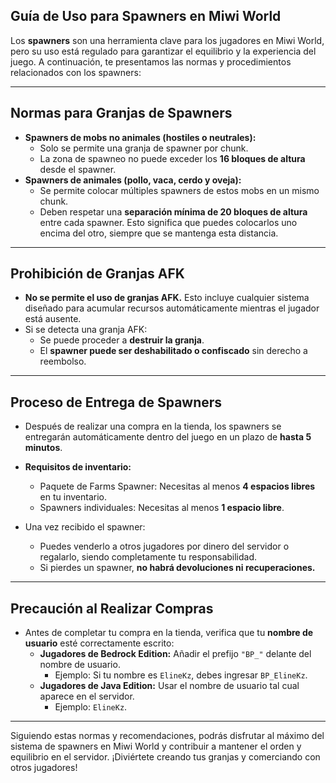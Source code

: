 ## Guía de Uso para Spawners en Miwi World

Los **spawners** son una herramienta clave para los jugadores en Miwi World, pero su uso está regulado para garantizar el equilibrio y la experiencia del juego. A continuación, te presentamos las normas y procedimientos relacionados con los spawners:

----------

## Normas para Granjas de Spawners

-   **Spawners de mobs no animales (hostiles o neutrales):**
    -   Solo se permite una granja de spawner por chunk.
    -   La zona de spawneo no puede exceder los **16 bloques de altura** desde el spawner.
-   **Spawners de animales (pollo, vaca, cerdo y oveja):**
    -   Se permite colocar múltiples spawners de estos mobs en un mismo chunk.
    -   Deben respetar una **separación mínima de 20 bloques de altura** entre cada spawner. Esto significa que puedes colocarlos uno encima del otro, siempre que se mantenga esta distancia.

----------

## Prohibición de Granjas AFK

-   **No se permite el uso de granjas AFK.** Esto incluye cualquier sistema diseñado para acumular recursos automáticamente mientras el jugador está ausente.
-   Si se detecta una granja AFK:
    -   Se puede proceder a **destruir la granja**.
    -   El **spawner puede ser deshabilitado o confiscado** sin derecho a reembolso.

----------

## Proceso de Entrega de Spawners

-   Después de realizar una compra en la tienda, los spawners se entregarán automáticamente dentro del juego en un plazo de **hasta 5 minutos**.

-   **Requisitos de inventario:**

    -   Paquete de Farms Spawner: Necesitas al menos **4 espacios libres** en tu inventario.
    -   Spawners individuales: Necesitas al menos **1 espacio libre**.
-   Una vez recibido el spawner:

    -   Puedes venderlo a otros jugadores por dinero del servidor o regalarlo, siendo completamente tu responsabilidad.
    -   Si pierdes un spawner, **no habrá devoluciones ni recuperaciones.**

----------

## Precaución al Realizar Compras

-   Antes de completar tu compra en la tienda, verifica que tu **nombre de usuario** esté correctamente escrito:
    -   **Jugadores de Bedrock Edition:** Añadir el prefijo `"BP_"` delante del nombre de usuario.
        -   Ejemplo: Si tu nombre es `ElineKz`, debes ingresar `BP_ElineKz`.
    -   **Jugadores de Java Edition:** Usar el nombre de usuario tal cual aparece en el servidor.
        -   Ejemplo: `ElineKz`.

----------

Siguiendo estas normas y recomendaciones, podrás disfrutar al máximo del sistema de spawners en Miwi World y contribuir a mantener el orden y equilibrio en el servidor. ¡Diviértete creando tus granjas y comerciando con otros jugadores!